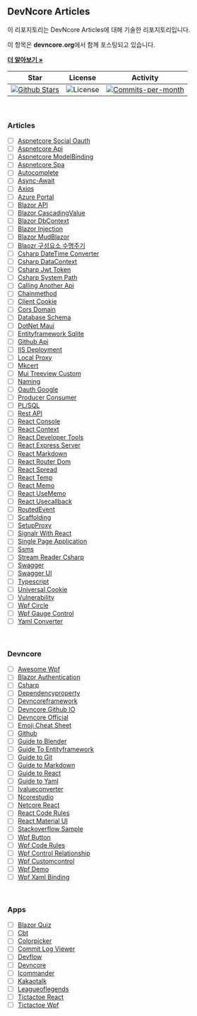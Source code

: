 ## DevNcore Articles

이 리포지토리는 DevNcore Articles에 대해 기술한 리포지토리입니다. <br />

이 항목은 **devncore.org**에서 함께 포스팅되고 있습니다.

<a href="https://github.com/devncore/devncore"><strong>더 알아보기 »</strong></a>
 
| Star | License | Activity |
|:----:|:-------:|:--------:|
| <a href="https://github.com/devncore/docs/stargazers"><img src="https://img.shields.io/github/stars/devncore/docs" alt="Github Stars"></a> | <img src="https://img.shields.io/github/license/devncore/docs" alt="License"> | <a href="https://github.com/devncore/docs/pulse"><img src="https://img.shields.io/github/commit-activity/m/devncore/docs" alt="Commits-per-month"></a> |

<br />

### Articles
- [ ] [Aspnetcore Social Oauth](articles/asp-social-oauth.md)
- [ ] [Aspnetcore Api](articles/aspnetcore-api.md)
- [ ] [Aspnetcore ModelBinding](articles/aspnetcore-modelbiding.md)
- [ ] [Aspnetcore Spa](articles/aspnetcore-spa.md)
- [ ] [Autocomplete](articles/autocomplete.md)
- [ ] [Async-Await](articles/async-await.md)
- [ ] [Axios](articles/axios.md)
- [ ] [Azure Portal](articles/azure-portal.md)
- [ ] [Blazor API](articles/blazor-api.md)
- [ ] [Blazor CascadingValue](articles/blazor-cascadingvalue.md)
- [ ] [Blazor DbContext](articles/blazor-DbContext.md)
- [ ] [Blazor Injection](articles/blazor-injection.md)
- [ ] [Blazor MudBlazor](articles/mudblazor.md)
- [ ] [Blaozr 구성요소 수명주기](articles/blazor-구성요소-수명주기.md)
- [ ] [Csharp DateTime Converter](articles/csharp-datetime-converter.md)
- [ ] [Csharp DataContext](articles/csharp-datacontext.md)
- [ ] [Csharp Jwt Token](articles/csharp-jwt-token.md)
- [ ] [Csharp System Path](articles/csharp-system-path.md)
- [ ] [Calling Another Api](articles/calling-another-api.md)
- [ ] [Chainmethod](articles/chainmethod.md)
- [ ] [Client Cookie](articles/client-cookie.md)
- [ ] [Cors Domain](articles/cors-domain.md) 
- [ ] [Database Schema](articles/database-schema.md)
- [ ] [DotNet Maui](articles/dotnet-maui.md)
- [ ] [Entityframework Sqlite](articles/entityframework-sqlite.md)
- [ ] [Github Api](articles/github-api.md)
- [ ] [IIS Deployment](articles/iis-deployment.md)
- [ ] [Local Proxy](articles/local-proxy.md) 
- [ ] [Mkcert](/articles/mkcert.md)
- [ ] [Mui Treeview Custom](articles/mui-treeview-custom.md)
- [ ] [Naming](articles/naming.md)
- [ ] [Oauth Google](articles/oauth-google.md)
- [ ] [Producer Consumer](articles/producer-consumer.md)
- [ ] [PL/SQL](articles/plsql.md)
- [ ] [Rest API](articles/rest-api.md)
- [ ] [React Console](articles/react-console.md)
- [ ] [React Context](articles/react-context.md)
- [ ] [React Developer Tools](articles/react-developer-tools.md)
- [ ] [React Express Server](articles/react-express-server.md)
- [ ] [React Markdown](articles/react-markdown.md)
- [ ] [React Router Dom](articles/react-router-dom.md)
- [ ] [React Spread](articles/react-spread.md)
- [ ] [React Temp](articles/react-temp.md)
- [ ] [React Memo](articles/react-memo.md)
- [ ] [React UseMemo](articles/react-useMemo.md)
- [ ] [React Usecallback](articles/react-usecallback.md)
- [ ] [RoutedEvent](articles/routedevent.md)
- [ ] [Scaffolding](articles/scaffolding.md)
- [ ] [SetupProxy](articles/setupProxy.md)
- [ ] [Signalr With React](articles/signalr-with-react.md)
- [ ] [Single Page Application](articles/single-page-application.md)
- [ ] [Ssms](articles/ssms.md)
- [ ] [Stream Reader Csharp](articles/stream-reader-csharp.md)
- [ ] [Swagger](articles/swagger.md)
- [ ] [Swagger UI](articles/swagger-ui.md)
- [ ] [Typescript](articles/typescript.md)
- [ ] [Universal Cookie](articles/universal-cookie.md)
- [ ] [Vulnerability](articles/vulnerability.md)
- [ ] [Wpf Circle](articles/wpf-circle.md)
- [ ] [Wpf Gauge Control](articles/wpf-gauge-control.md)
- [ ] [Yaml Converter](articles/yaml-converter.md)

<br />

### Devncore
- [ ] [Awesome Wpf](https://github.com/devncore/awesome-wpf)
- [ ] [Blazor Authentication](https://github.com/devncore/blazor-authentication)
- [ ] [Csharp](https://github.com/devncore/csharp)
- [ ] [Dependencyproperty](https://github.com/devncore/dependencyproperty)
- [ ] [Devncoreframework](https://github.com/devncore/devncoreframework)
- [ ] [Devncore Github IO](https://github.com/devncore/devncore.github.io)
- [ ] [Devncore Official](https://github.com/devncore/devncore-official)
- [ ] [Emoji Cheat Sheet](https://github.com/devncore/emoji-cheat-sheet)
- [ ] [Github](https://github.com/devncore/.github)
- [ ] [Guide to Blender](https://github.com/devncore/guide-to-blender)
- [ ] [Guide To Entityframework](https://github.com/devncore/guide-to-entityframework)
- [ ] [Guide to Git](https://github.com/devncore/guide-to-git)
- [ ] [Guide to Markdown](https://github.com/devncore/guide-to-markdown)
- [ ] [Guide to React](https://github.com/devncore/guide-to-react)
- [ ] [Guide to Yaml](https://github.com/devncore/guide-to-yaml)
- [ ] [Ivalueconverter](https://github.com/devncore/ivalueconverter)
- [ ] [Ncorestudio](https://github.com/devncore/ncorestudio)
- [ ] [Netcore React](https://github.com/devncore/netcore-react)
- [ ] [React Code Rules](https://github.com/devncore/react-code-rules)
- [ ] [React Material UI](https://github.com/devncore/react-material-ui)
- [ ] [Stackoverflow Sample](https://github.com/devncore/stackoverflow-sample)
- [ ] [Wpf Button](https://github.com/devncore/wpf-button)
- [ ] [Wpf Code Rules](https://github.com/devncore/wpf-code-rules)
- [ ] [Wpf Control Relationship](https://github.com/devncore/wpf-control-relationship)
- [ ] [Wpf Customcontrol](https://github.com/devncore/wpf-customcontrol)
- [ ] [Wpf Demo](https://github.com/devncore/wpf-demo)
- [ ] [Wpf Xaml Binding](https://github.com/devncore/wpf-xaml-binding)

<br />

### Apps
- [ ] [Blazor Quiz](https://github.com/devncore/blazor-quiz)
- [ ] [Cbt](https://github.com/devncore/cbt)
- [ ] [Colorpicker](https://github.com/devncore/colorpicker)
- [ ] [Commit Log Viewer](https://github.com/devncore/commit-log-viewer)
- [ ] [Devflow](https://github.com/devncore/devflow)
- [ ] [Devncore](https://github.com/devncore/devncore)
- [ ] [Icommander](https://github.com/devncore/icommander)
- [ ] [Kakaotalk](https://github.com/devncore/kakaotalk)
- [ ] [Leagueoflegends](https://github.com/devncore/leagueoflegends)
- [ ] [Tictactoe React](https://github.com/devncore/tictactoe-react)
- [ ] [Tictactoe Wpf](https://github.com/devncore/tictactoe-wpf)

<br />
